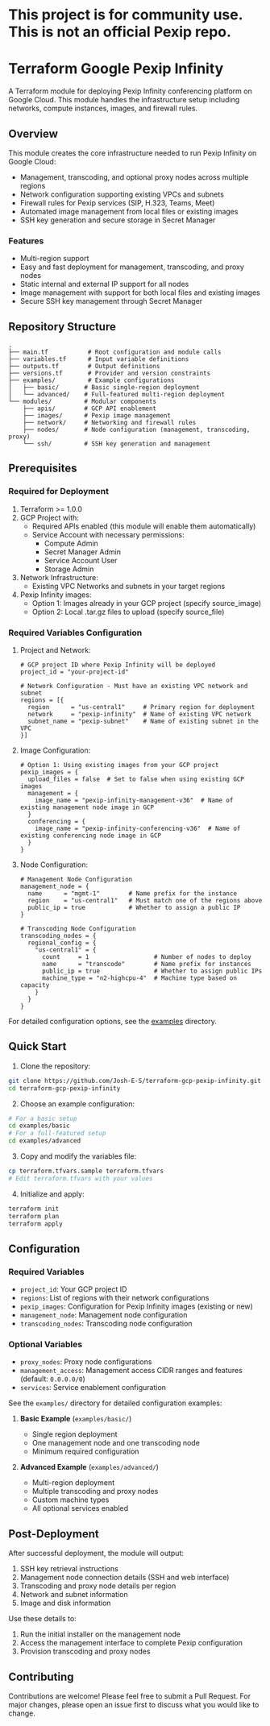 # This project is for community use. This is not an official Pexip repo.

# Terraform Google Pexip Infinity

A Terraform module for deploying Pexip Infinity conferencing platform on Google Cloud. This module handles the infrastructure setup including networks, compute instances, images, and firewall rules.

## Overview

This module creates the core infrastructure needed to run Pexip Infinity on Google Cloud:
- Management, transcoding, and optional proxy nodes across multiple regions
- Network configuration supporting existing VPCs and subnets
- Firewall rules for Pexip services (SIP, H.323, Teams, Meet)
- Automated image management from local files or existing images
- SSH key generation and secure storage in Secret Manager

### Features

- Multi-region support
- Easy and fast deployment for management, transcoding, and proxy nodes
- Static internal and external IP support for all nodes
- Image management with support for both local files and existing images
- Secure SSH key management through Secret Manager

## Repository Structure

```
.
├── main.tf           # Root configuration and module calls
├── variables.tf      # Input variable definitions
├── outputs.tf        # Output definitions
├── versions.tf       # Provider and version constraints
├── examples/         # Example configurations
│   ├── basic/       # Basic single-region deployment
│   └── advanced/    # Full-featured multi-region deployment
└── modules/         # Modular components
    ├── apis/        # GCP API enablement
    ├── images/      # Pexip image management
    ├── network/     # Networking and firewall rules
    ├── nodes/       # Node configuration (management, transcoding, proxy)
    └── ssh/         # SSH key generation and management
```

## Prerequisites

### Required for Deployment
1. Terraform >= 1.0.0
2. GCP Project with:
   - Required APIs enabled (this module will enable them automatically)
   - Service Account with necessary permissions:
     - Compute Admin
     - Secret Manager Admin
     - Service Account User
     - Storage Admin
3. Network Infrastructure:
   - Existing VPC Networks and subnets in your target regions
4. Pexip Infinity images:
   - Option 1: Images already in your GCP project (specify source_image)
   - Option 2: Local .tar.gz files to upload (specify source_file)

### Required Variables Configuration

1. Project and Network:
   ```hcl
   # GCP project ID where Pexip Infinity will be deployed
   project_id = "your-project-id"

   # Network Configuration - Must have an existing VPC network and subnet
   regions = [{
     region      = "us-central1"     # Primary region for deployment
     network     = "pexip-infinity"  # Name of existing VPC network
     subnet_name = "pexip-subnet"    # Name of existing subnet in the VPC
   }]
   ```

2. Image Configuration:
   ```hcl
   # Option 1: Using existing images from your GCP project
   pexip_images = {
     upload_files = false  # Set to false when using existing GCP images
     management = {
       image_name = "pexip-infinity-management-v36"  # Name of existing management node image in GCP
     }
     conferencing = {
       image_name = "pexip-infinity-conferencing-v36"  # Name of existing conferencing node image in GCP
     }
   }
   ```

3. Node Configuration:
   ```hcl
   # Management Node Configuration
   management_node = {
     name      = "mgmt-1"        # Name prefix for the instance
     region    = "us-central1"   # Must match one of the regions above
     public_ip = true            # Whether to assign a public IP
   }

   # Transcoding Node Configuration
   transcoding_nodes = {
     regional_config = {
       "us-central1" = {
         count     = 1                  # Number of nodes to deploy
         name      = "transcode"        # Name prefix for instances
         public_ip = true               # Whether to assign public IPs
         machine_type = "n2-highcpu-4"  # Machine type based on capacity
       }
     }
   }
   ```

For detailed configuration options, see the [examples](./examples) directory.

## Quick Start

1. Clone the repository:
```bash
git clone https://github.com/Josh-E-S/terraform-gcp-pexip-infinity.git
cd terraform-gcp-pexip-infinity
```

2. Choose an example configuration:
```bash
# For a basic setup
cd examples/basic
# For a full-featured setup
cd examples/advanced
```

3. Copy and modify the variables file:
```bash
cp terraform.tfvars.sample terraform.tfvars
# Edit terraform.tfvars with your values
```

4. Initialize and apply:
```bash
terraform init
terraform plan
terraform apply
```

## Configuration

### Required Variables

- `project_id`: Your GCP project ID
- `regions`: List of regions with their network configurations
- `pexip_images`: Configuration for Pexip Infinity images (existing or new)
- `management_node`: Management node configuration
- `transcoding_nodes`: Transcoding node configuration

### Optional Variables

- `proxy_nodes`: Proxy node configurations
- `management_access`: Management access CIDR ranges and features (default: `0.0.0.0/0`)
- `services`: Service enablement configuration

See the `examples/` directory for detailed configuration examples:

1. **Basic Example** (`examples/basic/`)
   - Single region deployment
   - One management node and one transcoding node
   - Minimum required configuration

2. **Advanced Example** (`examples/advanced/`)
   - Multi-region deployment
   - Multiple transcoding and proxy nodes
   - Custom machine types
   - All optional services enabled

## Post-Deployment

After successful deployment, the module will output:
1. SSH key retrieval instructions
2. Management node connection details (SSH and web interface)
3. Transcoding and proxy node details per region
4. Network and subnet information
5. Image and disk information

Use these details to:
1. Run the initial installer on the management node
2. Access the management interface to complete Pexip configuration
3. Provision transcoding and proxy nodes

## Contributing

Contributions are welcome! Please feel free to submit a Pull Request. For major changes, please open an issue first to discuss what you would like to change.
